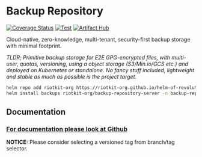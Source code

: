 Backup Repository
=================

[![Coverage Status](https://coveralls.io/repos/github/riotkit-org/backup-repository/badge.svg?branch=main)](https://coveralls.io/github/riotkit-org/backup-repository?branch=main)
[![Test](https://github.com/riotkit-org/backup-repository/actions/workflows/test.yaml/badge.svg)](https://github.com/riotkit-org/backup-repository/actions/workflows/test.yaml)
[![Artifact Hub](https://img.shields.io/endpoint?url=https://artifacthub.io/badge/repository/riotkit-org)](https://artifacthub.io/packages/search?repo=riotkit-org)

Cloud-native, zero-knowledge, multi-tenant, security-first backup storage with minimal footprint.

_TLDR; Primitive backup storage for E2E GPG-encrypted files, with multi-user, quotas, versioning, using a object storage (S3/Min.io/GCS etc.) and deployed on Kubernetes or standalone. No fancy stuff included, lightweight and stable as much as possible is the project target._

```bash
helm repo add riotkit-org https://riotkit-org.github.io/helm-of-revolution/
helm install backups riotkit-org/backup-repository-server -n backup-repository
```

Documentation
-------------

### [For documentation please look at Github](https://github.com/riotkit-org/backup-repository/blob/main/docs/README.md)

**NOTICE:** Please consider selecting a versioned tag from branch/tag selector.
